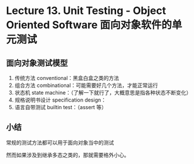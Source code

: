 # Lecture 13. Unit Testing - Object Oriented Software 面向对象软件的单元测试

## 面向对象测试模型

1. 传统方法 conventional：黑盒白盒之类的方法
2. 组合方法 combinational：可能需要好几个方法，才能正常运行
3. 状态机 state machine：（了解一下就行了，大概意思是指各种状态不断变化）
4. 规格说明书设计 specification design：
5. 语言自带测试 builtin test：（assert 等）

## 小结

常规的测试方法都可以用于面向对象当中的测试

然而如果涉及到继承多态之类的，那就需要格外小心。
